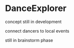 # DanceExplorer
concept still in development

connect dancers to local events

still in brainstorm phase
